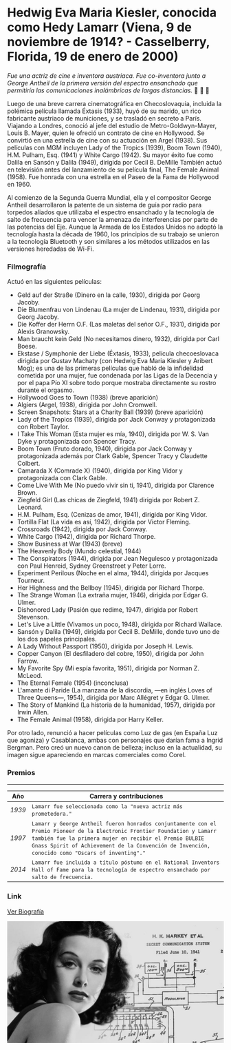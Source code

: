 # Hedwig Eva Maria Kiesler, conocida como Hedy Lamarr (Viena, 9 de noviembre de 1914? - Casselberry, Florida, 19 de enero de 2000) 

_Fue una actriz de cine e inventora austriaca. Fue co-inventora junto a George Antheil de la primera versión del espectro ensanchado que permitiría las comunicaciones inalámbricas de largas distancias._  :woman: :nail_care: :kiss:


Luego de una breve carrera cinematográfica en Checoslovaquia, incluida la polémica película llamada Éxtasis (1933), huyó de su marido, un rico fabricante austriaco de municiones, y se trasladó en secreto a París. Viajando a Londres, conoció al jefe del estudio de Metro-Goldwyn-Mayer, Louis B. Mayer, quien le ofreció un contrato de cine en Hollywood. Se convirtió en una estrella de cine con su actuación en Argel (1938). Sus películas con MGM incluyen Lady of the Tropics (1939), Boom Town (1940), H.M. Pulham, Esq. (1941) y White Cargo (1942). Su mayor éxito fue como Dalila en Sansón y Dalila (1949), dirigida por Cecil B. DeMille También actuó en televisión antes del lanzamiento de su película final, The Female Animal (1958). Fue honrada con una estrella en el Paseo de la Fama de Hollywood en 1960.

Al comienzo de la Segunda Guerra Mundial, ella y el compositor George Antheil desarrollaron la patente de un sistema de guía por radio para torpedos aliados que utilizaba el espectro ensanchado y la tecnología de salto de frecuencia para vencer la amenaza de interferencias por parte de las potencias del Eje. Aunque la Armada de los Estados Unidos no adoptó la tecnología hasta la década de 1960, los principios de su trabajo se unieron a la tecnología Bluetooth y son similares a los métodos utilizados en las versiones heredadas de Wi-Fi.

### Filmografía

Actuó en las siguientes películas:

+ Geld auf der Straße (Dinero en la calle, 1930), dirigida por Georg Jacoby.
+ Die Blumenfrau von Lindenau (La mujer de Lindenau, 1931), dirigida por Georg Jacoby.
+ Die Koffer der Herrn O.F. (Las maletas del señor O.F., 1931), dirigida por Alexis Granowsky.
+ Man braucht kein Geld (No necesitamos dinero, 1932), dirigida por Carl Boese.
+ Ekstase / Symphonie der Liebe (Éxtasis, 1933), película checoeslovaca dirigida por Gustav Machaty (con Hedwig Eva Maria Kiesler y Aribert Mog); es una de las primeras películas que habló de la infidelidad cometida por una mujer, fue condenada por las Ligas de la Decencia y por el papa Pío XI sobre todo porque mostraba directamente su rostro durante el orgasmo.
+ Hollywood Goes to Town (1938) (breve aparición)
+ Algiers (Argel, 1938), dirigida por John Cromwell.
+ Screen Snapshots: Stars at a Charity Ball (1939) (breve aparición)
+ Lady of the Tropics (1939), dirigida por Jack Conway y protagonizada con Robert Taylor.
+ I Take This Woman (Esta mujer es mía, 1940), dirigida por W. S. Van Dyke y protagonizada con Spencer Tracy.
+ Boom Town (Fruto dorado, 1940), dirigida por Jack Conway y protagonizada además por Clark Gable, Spencer Tracy y Claudette Colbert.
+ Camarada X (Comrade X) (1940), dirigida por King Vidor y protagonizada con Clark Gable.
+ Come Live With Me (No puedo vivir sin ti, 1941), dirigida por Clarence Brown.
+ Ziegfeld Girl (Las chicas de Ziegfeld, 1941) dirigida por Robert Z. Leonard.
+ H.M. Pulham, Esq. (Cenizas de amor, 1941), dirigida por King Vidor.
+ Tortilla Flat (La vida es así, 1942), dirigida por Victor Fleming.
+ Crossroads (1942), dirigida por Jack Conway.
+ White Cargo (1942), dirigida por Richard Thorpe.
+ Show Business at War (1943) (breve)
+ The Heavenly Body (Mundo celestial, 1944)
+ The Conspirators (1944), dirigida por Jean Negulesco y protagonizada con Paul Henreid, Sydney Greenstreet y Peter Lorre.
+ Experiment Perilous (Noche en el alma, 1944), dirigida por Jacques Tourneur.
+ Her Highness and the Bellboy (1945), dirigida por Richard Thorpe.
+ The Strange Woman (La extraña mujer, 1946), dirigida por Edgar G. Ulmer.
+ Dishonored Lady (Pasión que redime, 1947), dirigida por Robert Stevenson.
+ Let's Live a Little (Vivamos un poco, 1948), dirigida por Richard Wallace.
+ Sansón y Dalila (1949), dirigida por Cecil B. DeMille, donde tuvo uno de los dos papeles principales.
+ A Lady Without Passport (1950), dirigida por Joseph H. Lewis.
+ Copper Canyon (El desfiladero del cobre, 1950), dirigida por John Farrow.
+ My Favorite Spy (Mi espía favorita, 1951), dirigida por Norman Z. McLeod.
+ The Eternal Female (1954) (inconclusa)
+ L'amante di Paride (La manzana de la discordia, —en inglés Loves of Three Queens—, 1954), dirigida por Marc Allégret y Edgar G. Ulmer.
+ The Story of Mankind (La historia de la humanidad, 1957), dirigida por Irwin Allen.
+ The Female Animal (1958), dirigida por Harry Keller.


Por otro lado, renunció a hacer películas como Luz de gas (en España Luz que agoniza) y Casablanca, ambas con personajes que darían fama a Ingrid Bergman. Pero creó un nuevo canon de belleza; incluso en la actualidad, su imagen sigue apareciendo en marcas comerciales como Corel.


### Premios

---


Año | Carrera y contribuciones 
--- | --- 
*1939* | `Lamarr fue seleccionada como la "nueva actriz más prometedora."`
*1997* | `Lamarr y George Antheil fueron honrados conjuntamente con el Premio Pioneer de la Electronic Frontier Foundation y Lamarr también fue la primera mujer en recibir el Premio BULBIE Gnass Spirit of Achievement de la Convención de Invención, conocido como "Oscars of inventing"."` 
*2014* | `Lamarr fue incluida a título póstumo en el National Inventors Hall of Fame para la tecnología de espectro ensanchado por salto de frecuencia.`



### Link

[Ver Biografía](https://es.wikipedia.org/wiki/Hedy_Lamarr)




![alt text](https://github.com/DianaLeyRa/superHeroinas/blob/main/hedyLamarr.jpg "Hedy Lamarr")

